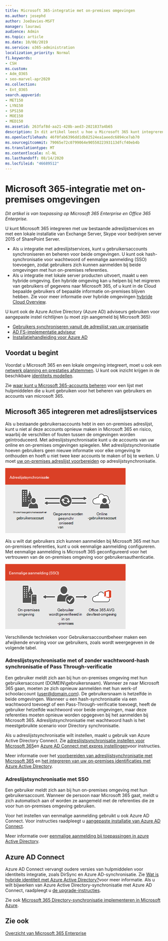 ```yaml
---
title: Microsoft 365-integratie met on-premises omgevingen
ms.author: josephd
author: JoeDavies-MSFT
manager: laurawi
audience: Admin
ms.topic: article
ms.date: 10/08/2019
ms.service: o365-administration
localization_priority: Normal
f1.keywords:
- CSH
ms.custom:
- Adm_O365
- seo-marvel-apr2020
ms.collection:
- Ent_O365
search.appverid:
- MET150
- LYN150
- SPS150
- MOE150
- MED150
ms.assetid: 263faf8d-aa21-428b-aed3-2021837a4b65
description: In dit artikel leest u hoe u Microsoft 365 kunt integreren met uw bestaande adreslijstservices en on-premises omgevingen.
ms.openlocfilehash: 46f0fab6396dd1db82524ea1aeedc6894ce7ab70
ms.sourcegitcommit: 79065e72c0799064e9055022393113dfcf40eb4b
ms.translationtype: MT
ms.contentlocale: nl-NL
ms.lasthandoff: 08/14/2020
ms.locfileid: "46689512"
---
```

# <a name="microsoft-365-integration-with-on-premises-environments"></a>Microsoft 365-integratie met on-premises omgevingen

*Dit artikel is van toepassing op Microsoft 365 Enterprise en Office 365 Enterprise.*

U kunt Microsoft 365 integreren met uw bestaande adreslijstservices en met een lokale installatie van Exchange Server, Skype voor bedrijven server 2015 of SharePoint Server.
  
 - Als u integratie met adreslijstservices, kunt u gebruikersaccounts synchroniseren en beheren voor beide omgevingen. U kunt ook hash-synchronisatie voor wachtwoord of eenmalige aanmelding (SSO) toevoegen, zodat gebruikers zich kunnen aanmelden bij beide omgevingen met hun on-premises referenties.
 - Als u integratie met lokale server producten uitvoert, maakt u een hybride omgeving. Een hybride omgeving kan u helpen bij het migreren van gebruikers of gegevens naar Microsoft 365, of u kunt in de Cloud bepaalde gebruikers of bepaalde informatie on-premises blijven hebben. Zie voor meer informatie over hybride omgevingen [hybride Cloud Overview](https://docs.microsoft.com/Office365/Enterprise/hybrid-cloud-overview).

U kunt ook de Azure Active Directory (Azure AD) adviseurs gebruiken voor aangepaste instel richtlijnen (u moet zijn aangemeld bij Microsoft 365):

- [Gebruikers synchroniseren vanuit de adreslijst van uw organisatie](https://aka.ms/aadconnectpwsync)
- [AD FS-implementatie adviseur](https://aka.ms/adfsguidance)
- [Installatiehandleiding voor Azure AD](https://aka.ms/aadpguidance)
   
## <a name="before-you-begin"></a>Voordat u begint

Voordat u Microsoft 365 en een lokale omgeving integreert, moet u ook een [netwerk planning en prestaties afstemmen](network-planning-and-performance.md). U kunt ook inzicht krijgen in de beschikbare [identiteits modellen](about-microsoft-365-identity.md). 

Zie [waar kunt u Microsoft 365-accounts beheren](manage-microsoft-365-accounts.md) voor een lijst met hulpmiddelen die u kunt gebruiken voor het beheren van gebruikers en accounts van microsoft 365. 
  
## <a name="integrate-microsoft-365-with-directory-services"></a>Microsoft 365 integreren met adreslijstservices
Als u bestaande gebruikersaccounts hebt in een on-premises adreslijst, kunt u niet al deze accounts opnieuw maken in Microsoft 365 en risico, waarbij de verschillen of fouten tussen de omgevingen worden geïntroduceerd. Met adreslijstsynchronisatie kunt u de accounts van uw online en on-premises omgevingen spiegelen. Met adreslijstsynchronisatie hoeven gebruikers geen nieuwe informatie voor elke omgeving te onthouden en hoeft u niet twee keer accounts te maken of bij te werken. U moet [uw on-premises adreslijst voorbereiden](prepare-for-directory-synchronization.md) op adreslijstsynchronisatie.
  
![Adreslijstsynchronisatie gebruiken om on-premises en online gegevens van gebruikersaccounts gesynchroniseerd te houden](../media/a64af0d0-9be6-46b1-8727-277e683abf5e.png)
  
Als u wilt dat gebruikers zich kunnen aanmelden bij Microsoft 365 met hun on-premises referenties, kunt u ook eenmalige aanmelding configureren. Met eenmalige aanmelding is Microsoft 365 geconfigureerd voor het vertrouwen van de on-premises omgeving voor gebruikersauthenticatie.
  
![Met eenmalige aanmelding is hetzelfde account beschikbaar in de on-premises omgeving en de online omgeving](../media/d76235f2-8a53-405e-b8ef-dfa4cfc208b8.png)
  
Verschillende technieken voor Gebruikersaccountbeheer maken een afwijkende ervaring voor uw gebruikers, zoals wordt weergegeven in de volgende tabel.
 
### <a name="directory-synchronization-with-or-without-password-hash-synchronization-or-pass-through-authentication"></a>Adreslijstsynchronisatie met of zonder wachtwoord-hash synchronisatie of Pass Through-verificatie

Een gebruiker meldt zich aan bij hun on-premises omgeving met hun gebruikersaccount (DOMEIN\gebruikersnaam). Wanneer ze naar Microsoft 365 gaan, moeten ze zich opnieuw aanmelden met hun werk-of schoolaccount (user@domain.com). De gebruikersnaam is hetzelfde in beide omgevingen. Wanneer u een hash-synchronisatie via een wachtwoord toevoegt of een Pass-Through-verificatie toevoegt, heeft de gebruiker hetzelfde wachtwoord voor beide omgevingen, maar deze referenties moeten opnieuw worden opgegeven bij het aanmelden bij Microsoft 365. Adreslijstsynchronisatie met wachtwoord hash is het meestgebruikte scenario voor Directory synchronisatie.

Als u adreslijstsynchronisatie wilt instellen, maakt u gebruik van Azure Active Directory Connect. Zie [adreslijstsynchronisatie instellen voor Microsoft 365](set-up-directory-synchronization.md)en [Azure AD Connect met expres instellingen](https://go.microsoft.com/fwlink/p/?LinkId=698537)voor instructies.

Meer informatie over het [voorbereiden van adreslijstsynchronisatie met Microsoft 365](prepare-for-directory-synchronization.md) en [het integreren van uw on-premises identificaties met Azure Active Directory](https://go.microsoft.com/fwlink/?LinkId=518101).

### <a name="directory-synchronization-with-sso"></a>Adreslijstsynchronisatie met SSO

Een gebruiker meldt zich aan bij hun on-premises omgeving met hun gebruikersaccount. Wanneer de persoon naar Microsoft 365 gaat, meldt u zich automatisch aan of worden ze aangemeld met de referenties die ze voor hun on-premises omgeving gebruiken.

Voor het instellen van eenmalige aanmelding gebruikt u ook Azure AD Connect. Voor instructies raadpleegt u [aangepaste installatie van Azure AD Connect](https://go.microsoft.com/fwlink/p/?LinkID=698430).

Meer informatie over [eenmalige aanmelding bij toepassingen in azure Active Directory](https://go.microsoft.com/fwlink/p/?LinkId=698604).

## <a name="azure-ad-connect"></a>Azure AD Connect

Azure AD Connect vervangt oudere versies van hulpmiddelen voor identiteits integratie, zoals DirSync en Azure AD-synchronisatie. Zie [Wat is hybride identiteit met Azure Active Directory?](https://go.microsoft.com/fwlink/p/?LinkId=527969)voor meer informatie. Als u wilt bijwerken van Azure Active Directory-synchronisatie met Azure AD Connect, raadpleegt u [de upgrade-instructies](https://go.microsoft.com/fwlink/p/?LinkId=733240). 

Zie ook [Microsoft 365 Directory-synchronisatie implementeren in Microsoft Azure](https://go.microsoft.com/fwlink/?LinkId=517887).

## <a name="see-also"></a>Zie ook

[Overzicht van Microsoft 365 Enterprise](microsoft-365-overview.md)
